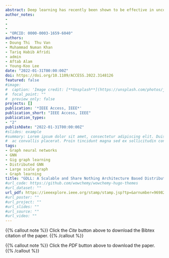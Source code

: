 ```yaml
---
abstract: Deep learning has recently been shown to be effective in uncovering hidden patterns in non-Euclidean space, where data is represented as graphs with complex object relationships and interdependencies. Because of the implicit data dependence in the big graphs with millions of nodes and billions of edges, it is hard for industrial communities to exploit these methods to address real-world challenges at scale. The skewness property of big graphs, distributed file system performance penalty on small k-hop neighborhood subgraphs, and varying size of subgraph makes Graph Neural Networks (GNNs) training further challenging in a distributed environment using parameter servers. To address such issues, we propose a scalable, layered, fault-tolerance, and in-memory distributed computing-based graph neural network framework called Graph Distributed Learning Library (GDLL). The base layer utilizes an optimized distributed file system and a scalable graph data store to reduce the performance penalty. The second layer provides distributed graph processing using in-memory graph programming models while optimizing and hiding the underlying complexity of information complete subgraph computation. In the third layer, GNN modules are deployed on top of the first two layers for efficient distributed training using parameter servers. Finally, we evaluate and compare GDLL with the state-of-the-art solutions and outperform it significantly in terms of efficiency while maintaining similar GNN convergence.
author_notes:
- 
- 
-
- "ORCID: 0000-0003-1659-6040"
authors:
- Doung Thi  Thu Van
- Muhammad Numan Khan
- Tariq Habib Afridi
- admin
- Aftab Alam
- Young-Koo Lee
date: "2022-01-31T00:00:00Z"
doi: https://doi.org/10.1109/ACCESS.2022.3148126
featured: false
#image:
#  caption: 'Image credit: [**Unsplash**](https://unsplash.com/photos/jdD8gXaTZsc)'
#  focal_point: ""
#  preview_only: false
projects: []
publication: '*IEEE Access, IEEE*'
publication_short: "IEEE Access, IEEE"
publication_types:
- "2"
publishDate: "2022-01-31T00:00:00Z"
#slides: example
#summary: Lorem ipsum dolor sit amet, consectetur adipiscing elit. Duis posuere tellus
#  ac convallis placerat. Proin tincidunt magna sed ex sollicitudin condimentum.
tags:
- Graph neural networks
- GNN
- Gig graph learning
- Distributed GNN 
- Large scale graph
- Graph learning
title: "GDLL: A Scalable and Share Nothing Architecture Based Distributed Graph Neural Networks Framework"
#url_code: https://github.com/wowchemy/wowchemy-hugo-themes
#url_dataset: ""
url_pdf: https://ieeexplore.ieee.org/stamp/stamp.jsp?tp=&arnumber=9698236
#url_poster: ""
#url_project: ""
#url_slides: ""
#url_source: ""
#url_video: ""
---
```

{{% callout note %}}
Click the *Cite* button above to download the Bibtex citation of the paper.
{{% /callout %}}

{{% callout note %}}
Click the *PDF* button above to download the paper.
{{% /callout %}}
